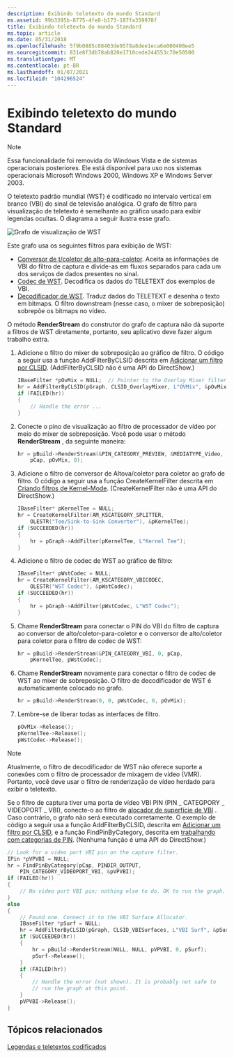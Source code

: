 ```yaml
---
description: Exibindo teletexto do mundo Standard
ms.assetid: 99b3395b-8775-4fe8-b173-187fa359978f
title: Exibindo teletexto do mundo Standard
ms.topic: article
ms.date: 05/31/2018
ms.openlocfilehash: 5f9b0885c08403de9578a8dee1eca6e000408ee5
ms.sourcegitcommit: 831e8f3db78ab820e1710cede244553c70e50500
ms.translationtype: MT
ms.contentlocale: pt-BR
ms.lasthandoff: 01/07/2021
ms.locfileid: "104296524"
---
```

# <a name="viewing-world-standard-teletext"></a>Exibindo teletexto do mundo Standard

> [!Note]  
> Essa funcionalidade foi removida do Windows Vista e de sistemas operacionais posteriores. Ele está disponível para uso nos sistemas operacionais Microsoft Windows 2000, Windows XP e Windows Server 2003.

 

O teletexto padrão mundial (WST) é codificado no intervalo vertical em branco (VBI) do sinal de televisão analógica. O grafo de filtro para visualização de teletexto é semelhante ao gráfico usado para exibir legendas ocultas. O diagrama a seguir ilustra esse grafo.

![Grafo de visualização de WST](images/vidcap10.png)

Este grafo usa os seguintes filtros para exibição de WST:

-   [Conversor de t/coletor de alto-para-coletor](tee-sink-to-sink-converter.md). Aceita as informações de VBI do filtro de captura e divide-as em fluxos separados para cada um dos serviços de dados presentes no sinal.
-   [Codec de WST](wst-codec-filter.md). Decodifica os dados do TELETEXT dos exemplos de VBI.
-   [Decodificador de WST](wst-decoder-filter.md). Traduz dados do TELETEXT e desenha o texto em bitmaps. O filtro downstream (nesse caso, o mixer de sobreposição) sobrepõe os bitmaps no vídeo.

O método **RenderStream** do construtor do grafo de captura não dá suporte a filtros de WST diretamente, portanto, seu aplicativo deve fazer algum trabalho extra.

1.  Adicione o filtro do mixer de sobreposição ao gráfico de filtro. O código a seguir usa a função AddFilterByCLSID descrita em [Adicionar um filtro por CLSID](add-a-filter-by-clsid.md). (AddFilterByCLSID não é uma API do DirectShow.)
    ```C++
    IBaseFilter *pOvMix = NULL;  // Pointer to the Overlay Mixer filter.
    hr = AddFilterByCLSID(pGraph, CLSID_OverlayMixer, L"OVMix", &pOvMix);
    if (FAILED(hr)) 
    {
        // Handle the error ...
    }
    ```

    

2.  Conecte o pino de visualização ao filtro de processador de vídeo por meio do mixer de sobreposição. Você pode usar o método **RenderStream** , da seguinte maneira:
    ```C++
    hr = pBuild->RenderStream(&PIN_CATEGORY_PREVIEW, &MEDIATYPE_Video, 
        pCap, pOvMix, 0);
    ```

    

3.  Adicione o filtro de conversor de Altova/coletor para coletor ao grafo de filtro. O código a seguir usa a função CreateKernelFilter descrita em [Criando filtros de Kernel-Mode](creating-kernel-mode-filters.md). (CreateKernelFilter não é uma API do DirectShow.)
    ```C++
    IBaseFilter* pKernelTee = NULL;
    hr = CreateKernelFilter(AM_KSCATEGORY_SPLITTER, 
        OLESTR("Tee/Sink-to-Sink Converter"), &pKernelTee);
    if (SUCCEEDED(hr))
    {
        hr = pGraph->AddFilter(pKernelTee, L"Kernel Tee");
    }
    ```

    

4.  Adicione o filtro de codec de WST ao gráfico de filtro:
    ```C++
    IBaseFilter* pWstCodec = NULL;
    hr = CreateKernelFilter(AM_KSCATEGORY_VBICODEC, 
        OLESTR("WST Codec"), &pWstCodec);
    if (SUCCEEDED(hr))
    {
        hr = pGraph->AddFilter(pWstCodec, L"WST Codec");
    }
    ```

    

5.  Chame **RenderStream** para conectar o PIN do VBI do filtro de captura ao conversor de alto/coletor-para-coletor e o conversor de alto/coletor para coletor para o filtro de codec de WST:
    ```C++
    hr = pBuild->RenderStream(&PIN_CATEGORY_VBI, 0, pCap, 
        pKernelTee, pWstCodec);
    ```

    

6.  Chame **RenderStream** novamente para conectar o filtro de codec de WST ao mixer de sobreposição. O filtro de decodificador de WST é automaticamente colocado no grafo.
    ```C++
    hr = pBuild->RenderStream(0, 0, pWstCodec, 0, pOvMix);
    ```

    

7.  Lembre-se de liberar todas as interfaces de filtro.
    ```C++
    pOvMix->Release();
    pKernelTee->Release();
    pWstCodec->Release();
    ```

    

> [!Note]  
> Atualmente, o filtro de decodificador de WST não oferece suporte a conexões com o filtro de processador de mixagem de vídeo (VMR). Portanto, você deve usar o filtro de renderização de vídeo herdado para exibir o teletexto.

 

Se o filtro de captura tiver uma porta de vídeo VBI PIN (PIN \_ CATEGPORY \_ VIDEOPORT \_ VBI), conecte-o ao filtro de [alocador de superfície de VBI](vbi-surface-allocator.md) . Caso contrário, o grafo não será executado corretamente. O exemplo de código a seguir usa a função AddFilterByCLSID, descrita em [Adicionar um filtro por CLSID](add-a-filter-by-clsid.md), e a função FindPinByCategory, descrita em [trabalhando com categorias de PIN](working-with-pin-categories.md). (Nenhuma função é uma API do DirectShow.)


```C++
// Look for a video port VBI pin on the capture filter.
IPin *pVPVBI = NULL;
hr = FindPinByCategory(pCap, PINDIR_OUTPUT, 
    PIN_CATEGORY_VIDEOPORT_VBI, &pVPVBI);
if (FAILED(hr))
{
    // No video port VBI pin; nothing else to do. OK to run the graph.
}
else
{
    // Found one. Connect it to the VBI Surface Allocator.
    IBaseFilter *pSurf = NULL;
    hr = AddFilterByCLSID(pGraph, CLSID_VBISurfaces, L"VBI Surf", &pSurf);
    if (SUCCEEDED(hr))
    {
        hr = pBuild->RenderStream(NULL, NULL, pVPVBI, 0, pSurf);
        pSurf->Release();
    }
    if (FAILED(hr))
    {
        // Handle the error (not shown). It is probably not safe to 
        // run the graph at this point.
    }
    pVPVBI->Release();
}
```



## <a name="related-topics"></a>Tópicos relacionados

<dl> <dt>

[Legendas e teletextos codificados](closed-captions-and-teletext.md)
</dt> </dl>

 

 



